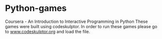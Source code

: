 # Python-games
Coursera - An Introduction to Interactive Programming in Python
These games were built using codeskulptor. In order to run these games please go to www.codeskulptor.org and load the file.
